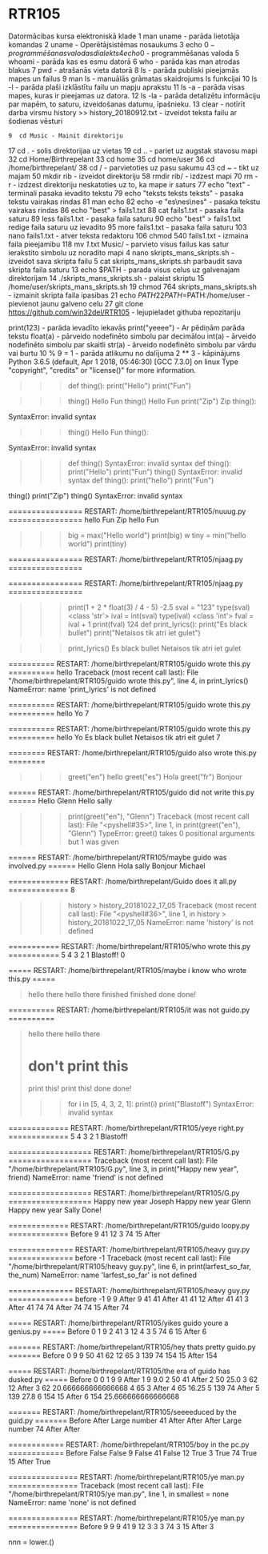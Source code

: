# RTR105
Datormācibas kursa elektroniskā klade
    1  man uname - parāda lietotāja komandas
    2  uname - Operētājsistēmas nosaukums
    3  echo $0 - programmēšanas valodas dialekts
    4  echo 0$ - programmēšanas valoda
    5  whoami - parāda kas es esmu datorā
    6  who - parāda kas man atrodas blakus
    7  pwd - atrašanās vieta datorā
    8  ls - parāda publiski pieejamās mapes un failus
    9  man ls - manuālās grāmatas skaidrojums ls funkcijai
   10  ls -l - parāda plaši izklāstītu failu un mapju aprakstu
   11  ls -a - parāda visas mapes, kuras ir pieejamas uz datora.
   12  ls -la - parāda detalizētu informāciju par mapēm, to saturu, izveidošanas datumu, īpašnieku.
   13  clear - notīrīt darba virsmu
   history >> history_20180912.txt - izveidot teksta failu ar šodienas vēsturi
    
    

    9  cd Music - Mainit direktoriju
   17  cd . - solis direktorijaa uz vietas
   19  cd .. - pariet uz augstak stavosu mapi
   32  cd Home/Birthrepelant
   33  cd home
   35  cd home/user
   36  cd /home/birthrepelant/
   38  cd / - parvietoties uz pasu sakumu
   43  cd ~ - tikt uz majam
   50  mkdir rib - izveidot direktoriju
   58  rmdir rib/ - izdzest mapi
   70  rm -r - izdzest direktoriju neskatoties uz to, ka mape ir saturs
   77  echo  "text" - terminali pasaka ievadito tekstu
   79  echo "teksts
teksts
teksts" - pasaka tekstu vairakas rindas
   81  man echo
   82  echo -e "es\nes\nes" - pasaka tekstu vairakas rindas
   86  echo "best" > fails1.txt
   88  cat fails1.txt - pasaka faila saturu
   89  less fails1.txt  - pasaka faila saturu
   90  echo "best" > fails1.txt redige faila saturu uz ievadito
   95  more fails1.txt  - pasaka faila saturu
  103  nano fails1.txt - atver teksta redaktoru
  106  chmod 540 fails1.txt - izmaina faila pieejamibu
  118  mv *1*.txt Music/ - parvieto visus failus kas satur ierakstito simbolu uz noradito mapi
    4  nano skripts_mans_skripts.sh - izveidot sava skripta failu
    5  cat skripts_mans_skripts.sh parbaudit sava skripta faila saturu
   13  echo $PATH - parada visus celus uz galvenajam direktorijam
   14  ./skripts_mans_skripts.sh - palaist skriptu
   15  /home/user/skripts_mans_skripts.sh
   19  chmod 764 skripts_mans_skripts.sh - izmainit skripta faila ipasibas
   21  echo $PATH
   22  PATH=$PATH:/home/user - pievienot jaunu galveno celu
   27  git clone https://github.com/win32del/RTR105 - lejupieladet githuba repozitariju

print(123) - parāda ievadīto iekavās
print("yeeee") - Ar pēdiņām parāda tekstu
float(a) - pārveido nodefinēto simbolu par decimālou
int(a) - ārveido nodefinēto simbolu par skaitli
str(a) - ārveido nodefinēto simbolu par  vārdu vai burtu
10 % 9 = 1 - parāda atlikumu no dalījuma
2 ** 3 - kāpinājums
Python 3.6.5 (default, Apr  1 2018, 05:46:30) 
[GCC 7.3.0] on linux
Type "copyright", "credits" or "license()" for more information.
>>> def thing():
	print("Hello")
	print("Fun")

	
>>> thing()
Hello
Fun
>>> thing()
Hello
Fun
>>> print("Zip")
Zip
>>> thing():
	
SyntaxError: invalid syntax
>>> thing()
Hello
Fun
>>> thing():
	
SyntaxError: invalid syntax
>>> def thing()
SyntaxError: invalid syntax
>>> def thing():
	print("Hello")
	print("Fun")
thing()
SyntaxError: invalid syntax
>>> def thing():
    print("hello")
    print("Fun")

thing()
print("Zip")
thing()
SyntaxError: invalid syntax
>>> 
================ RESTART: /home/birthrepelant/RTR105/nuuug.py ================
hello
Fun
Zip
hello
Fun
>>> big = max("Hello world")
>>> print(big)
w
>>> tiny = min("hello world")
>>> print(tiny)
 
>>> 
================ RESTART: /home/birthrepelant/RTR105/njaag.py ================
>>> 
================ RESTART: /home/birthrepelant/RTR105/njaag.py ================
>>> print(1 + 2 * float(3) / 4 - 5)
-2.5
>>> sval = "123"
>>> type(sval)
<class 'str'>
>>> ival = int(sval)
>>> type(ival)
<class 'int'>
>>> fval = ival + 1
>>> print(fval)
124
>>> def print_lyrics():
	print("Es black bullet")
	print("Netaisos tik atri iet gulet")

	
>>> print_lyrics()
Es black bullet
Netaisos tik atri iet gulet
>>> 
========== RESTART: /home/birthrepelant/RTR105/guido wrote this.py ==========
hello
Traceback (most recent call last):
  File "/home/birthrepelant/RTR105/guido wrote this.py", line 4, in <module>
    print_lyrics()
NameError: name 'print_lyrics' is not defined
>>> 
========== RESTART: /home/birthrepelant/RTR105/guido wrote this.py ==========
hello
Yo
7
>>> 
========== RESTART: /home/birthrepelant/RTR105/guido wrote this.py ==========
hello
Yo
Es black bullet
Netaisos tik atri eit gulet
7
>>> 
======== RESTART: /home/birthrepelant/RTR105/guido also wrote this.py ========
>>> greet("en")
hello
>>> greet("es")
Hola
>>> greet("fr")
Bonjour
>>> 
====== RESTART: /home/birthrepelant/RTR105/guido did not write this.py ======
Hello Glenn
Hello sally
>>> print(greet("en"), "Glenn")
Traceback (most recent call last):
  File "<pyshell#35>", line 1, in <module>
    print(greet("en"), "Glenn")
TypeError: greet() takes 0 positional arguments but 1 was given
>>> 
====== RESTART: /home/birthrepelant/RTR105/maybe guido was involved.py ======
Hello Glenn
Hola sally
Bonjour Michael
>>> 
============= RESTART: /home/birthrepelant/Guido does it all.py =============
8
>>> history > history_20181022_17_05
Traceback (most recent call last):
  File "<pyshell#36>", line 1, in <module>
    history > history_20181022_17_05
NameError: name 'history' is not defined
>>> 

=========== RESTART: /home/birthrepelant/RTR105/who wrote this.py ===========
5
4
3
2
1
Blastoff!
0
>>> 
===== RESTART: /home/birthrepelant/RTR105/maybe i know who wrote this.py =====
>hello there
hello there
>finished
finished
>done
done!
>>> 
========== RESTART: /home/birthrepelant/RTR105/it was not guido.py ==========
>hello there
hello there
># don't print this
>print this!
print this!
>done
done!
>>> for i in [5, 4, 3, 2, 1]:
	print(i)
print("Blastoff")
SyntaxError: invalid syntax
>>> 
============= RESTART: /home/birthrepelant/RTR105/yeye right.py =============
5
4
3
2
1
Blastoff!
>>> 
================== RESTART: /home/birthrepelant/RTR105/G.py ==================
Traceback (most recent call last):
  File "/home/birthrepelant/RTR105/G.py", line 3, in <module>
    print("Happy new year", friend)
NameError: name 'friend' is not defined
>>> 
================== RESTART: /home/birthrepelant/RTR105/G.py ==================
Happy new year Joseph
Happy new year Glenn
Happy new year Sally
Done!
>>> 
============= RESTART: /home/birthrepelant/RTR105/guido loopy.py =============
Before
9
41
12
3
74
15
After
>>> 
============== RESTART: /home/birthrepelant/RTR105/heavy guy.py ==============
before -1
Traceback (most recent call last):
  File "/home/birthrepelant/RTR105/heavy guy.py", line 6, in <module>
    print(larfest_so_far, the_num)
NameError: name 'larfest_so_far' is not defined
>>> 
============== RESTART: /home/birthrepelant/RTR105/heavy guy.py ==============
before -1
9 9
After 9
41 41
After 41
41 12
After 41
41 3
After 41
74 74
After 74
74 15
After 74
>>> 
===== RESTART: /home/birthrepelant/RTR105/yikes guido youre a genius.py =====
Before 0
1 9
2 41
3 12
4 3
5 74
6 15
After 6
>>> 
======= RESTART: /home/birthrepelant/RTR105/hey thats pretty guido.py =======
Before 0
9 9
50 41
62 12
65 3
139 74
154 15
After 154
>>> 
===== RESTART: /home/birthrepelant/RTR105/the era of guido has dusked.py =====
Before 0 0
1 9 9
After 1 9 9.0
2 50 41
After 2 50 25.0
3 62 12
After 3 62 20.666666666666668
4 65 3
After 4 65 16.25
5 139 74
After 5 139 27.8
6 154 15
After 6 154 25.666666666666668
>>> 
======= RESTART: /home/birthrepelant/RTR105/seeeeduced by the guid.py =======
Before
After
Large number 41
After
After
After
Large number 74
After
After
>>> 
============ RESTART: /home/birthrepelant/RTR105/boy in the pc.py ============
Before False
False 9
False 41
False 12
True 3
True 74
True 15
After True
>>> 
=============== RESTART: /home/birthrepelant/RTR105/ye man.py ===============
Traceback (most recent call last):
  File "/home/birthrepelant/RTR105/ye man.py", line 1, in <module>
    smallest = none
NameError: name 'none' is not defined
>>> 
=============== RESTART: /home/birthrepelant/RTR105/ye man.py ===============
Before
9 9
9 41
9 12
3 3
3 74
3 15
After 3
>>> 

nnn = lower.()
